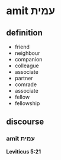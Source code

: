 # amit עמית

## definition

- friend
- neighbour
- companion
- colleague
- associate
- partner
- comrade
- associate
- fellow
- fellowship

## discourse

### amit עמית

**Leviticus 5:21**